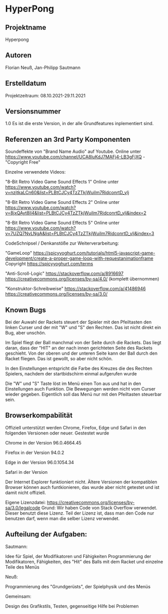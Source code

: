 # HyperPong
## Projektname
Hyperpong
## Autoren
Florian Neuß, Jan-Philipp Sautmann
## Erstelldatum
Projektzeitraum: 08.10.2021-29.11.2021
## Versionsnummer
1.0 Es ist die erste Version, in der alle Grundfeatures inplementiert sind.
## Referenzen an 3rd Party Komponenten
Soundeffekte von "Brand Name Audio" auf Youtube. Online unter https://www.youtube.com/channel/UCA8luKdJ7MAFj4-LB3gFjXQ - "Copyright Free"

Einzelne verwendete Videos:

"8-Bit Retro Video Game Sound Effects 1" Online unter https://www.youtube.com/watch?v=nzjtkaLCn60&list=PLBtCJCy4TzZTkjWuiIm7RidconrtD_ylj

"8-Bit Retro Video Game Sound Effects 2" Online unter https://www.youtube.com/watch?v=8jxQAyt8ll4&list=PLBtCJCy4TzZTkjWuiIm7RidconrtD_ylj&index=2

"8-Bit Retro Video Game Sound Effects 5" Online unter https://www.youtube.com/watch?v=7UZQ7NvLNgA&list=PLBtCJCy4TzZTkjWuiIm7RidconrtD_ylj&index=3

CodeSchnipsel / Denkanstöße zur Weiterverarbeitung:

"GameLoop" https://spicyyoghurt.com/tutorials/html5-javascript-game-development/create-a-proper-game-loop-with-requestanimationframe Copyright https://spicyyoghurt.com/terms

"Anti-Scroll-Logic" https://stackoverflow.com/a/8916697 https://creativecommons.org/licenses/by-sa/4.0/ (komplett übernommen)

"Konstruktor-Schreibweise" https://stackoverflow.com/a/41486946 https://creativecommons.org/licenses/by-sa/3.0/

## Known Bugs
Bei der Auwahl der Rackets steuert der Spieler mit den Pfeiltasten den linken Curser und der mit "W" und "S" den Rechten. Das ist nicht direkt ein Bug, aber unschön.

Im Spiel fliegt der Ball manchmal von der Seite durch die Rackets. Das liegt daran, dass der "HIT" an der nach innen gerichteten Seite des Rackets geschieht. Von der oberen und der unteren Seite kann der Ball durch den Racket fliegen. Das ist gewollt, so aber nicht schön.

In den Einstellungen entspricht die Farbe des Kreuzes die des Rechten Spielers, nachdem der startbidschirm einmal aufgerufen wurde

Die "W" und "S" Taste löst im Menü einen Ton aus und hat in den Einstellungen auch Funktion. Die Bewegungen werden nicht vom Curser wieder gegeben. Eigentlich soll das Menü nur mit den Pfeiltasten steuerbar sein.
## Browserkompabilität
Offiziell unterstützt werden Chrome, Firefox, Edge und Safari in den folgenden Versionen oder neuer.
Gestestet wurde 

Chrome in der Version 96.0.4664.45

Firefox in der Version 94.0.2

Edge in der Version 96.0.1054.34

Safari in der Version

Der Internet Explorer funktioniert nicht.
Ältere Versionen der kompatiblen Browser können auch funtkionieren, das wurde aber nicht getestet und ist damit nicht offiziell. 

Eigene Lizenzdatei:
https://creativecommons.org/licenses/by-sa/3.0/legalcode
Grund: Wir haben Code von Stack Overflow verwendet. Dieser benutzt diese Lizenz. Teil der Lizenz ist, dass man den Code nur benutzen darf, wenn man die selber Lizenz verwendet.

## Aufteilung der Aufgaben:
Sautmann: 

Idee für Spiel, der Modifikatoren und Fähigkeiten
Programmierung der Modifikatoren, Fähigkeiten, des "Hit" des Balls mit dem Racket und einzelne Teile des Menüs

Neuß: 

Programmierung des "Grundgerüsts", der Spielphysik und des Menüs

Gemeinsam:

Design des Grafikstils, Testen, gegenseitige Hilfe bei Problemen
